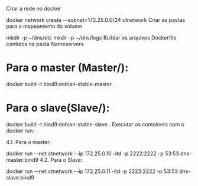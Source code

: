 Criar a rede no docker

docker network create --subnet=172.25.0.0/24 ctnetwork
Criar as pastas para o mapeamento do volume

mkdir -p ~/dns/etc
mkdir -p ~/dns/logs
Buildar os arquivos Dockerfile contidos na pasta Nameservers

# Para o master (Master/):
docker build -t bind9:debian-stable-master .

# Para o slave(Slave/):
docker build -t bind9:debian-stable-slave .
Executar os containers com o docker run:

4.1. Para o master:

docker run --net ctnetwork --ip 172.25.0.10 -itd -p 2222:2222 -p 53:53 dns-master:bind9
4.2. Para o Slave:

docker run --net ctnetwork --ip 172.25.0.11 -itd -p 2223:2222 -p 53:53 dns-slave:bind9
